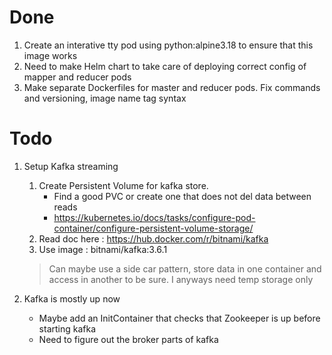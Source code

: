 # Done
1. Create an interative tty pod using python:alpine3.18 to ensure that this image works
2. Need to make Helm chart to take care of deploying correct config of mapper and reducer pods
3. Make separate Dockerfiles for master and reducer pods. Fix commands and versioning, image name tag syntax

# Todo
1. Setup Kafka streaming
    1. Create Persistent Volume for kafka store.
        - Find a good PVC or create one that does not del data between reads
        - https://kubernetes.io/docs/tasks/configure-pod-container/configure-persistent-volume-storage/
    2. Read doc here : https://hub.docker.com/r/bitnami/kafka
    3. Use image : bitnami/kafka:3.6.1
    > Can maybe use a side car pattern, store data in one container and access in another to be sure. I anyways need temp storage only

2. Kafka is mostly up now
    - Maybe add an InitContainer that checks that Zookeeper is up before starting kafka
    - Need to figure out the broker parts of kafka